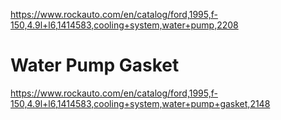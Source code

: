 https://www.rockauto.com/en/catalog/ford,1995,f-150,4.9l+l6,1414583,cooling+system,water+pump,2208

# Water Pump Gasket
https://www.rockauto.com/en/catalog/ford,1995,f-150,4.9l+l6,1414583,cooling+system,water+pump+gasket,2148
